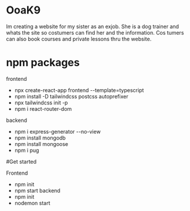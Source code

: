 # OoaK9

Im creating a website for my sister as an exjob. 
She is a dog trainer and whats the site so costumers can find her and the information. Cos tumers can also book courses and private lessons thru the website. 

# npm packages
frontend
- npx create-react-app frontend --template=typescript
- npm install -D tailwindcss postcss autoprefixer
- npx tailwindcss init -p
- npm i react-router-dom

backend
- npm i express-generator --no-view
- npm install mongodb
- npm install mongoose
- npm i pug

#Get started

Frontend 
- npm init
- npm start
backend 
- npm init
- nodemon start
